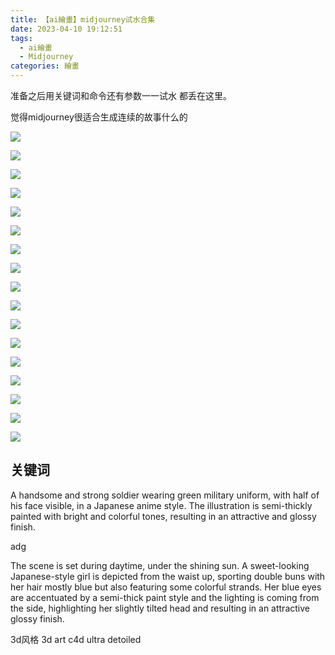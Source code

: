 ```yaml
---
title: 【ai繪畫】midjourney试水合集
date: 2023-04-10 19:12:51
tags: 
  - ai繪畫
  - Midjourney
categories: 繪畫
---
```


准备之后用关键词和命令还有参数一一试水
都丢在这里。

觉得midjourney很适合生成连续的故事什么的

![](/images/image-20230410202054882.png)

![](/images/image-20230410192742420.png)

![](/images/image-20230410192047065.png)

![](/images/image-20230410192107578.png)

![](/images/image-20230410192127714.png)

![](/images/image-20230410192145432.png)

![](/images/image-20230410193749845.png)

![](/images/image-20230410192201415.png)

![](/images/image-20230410192315900.png)

![](/images/image-20230410192246017.png)

![](/images/image-20230410192301872.png)

![](/images/image-20230410192335421.png)

![](/images/image-20230410194339460.png)

![](/images/image-20230410195242067.png)

![](/images/image-20230410195212944.png)

![](/images/image-20230410193945910.png)

![](/images/image-20230410193810333.png)

## 关键词

A handsome and strong soldier wearing green military uniform, with half of his face visible, in a Japanese anime style. The illustration is semi-thickly painted with bright and colorful tones, resulting in an attractive and glossy finish. 

adg

The scene is set during daytime, under the shining sun. A sweet-looking Japanese-style girl is depicted from the waist up, sporting double buns with her hair mostly blue but also featuring some colorful strands. Her blue eyes are accentuated by a semi-thick paint style and the lighting is coming from the side, highlighting her slightly tilted head and resulting in an attractive glossy finish. 

3d风格
3d art c4d ultra detoiled 